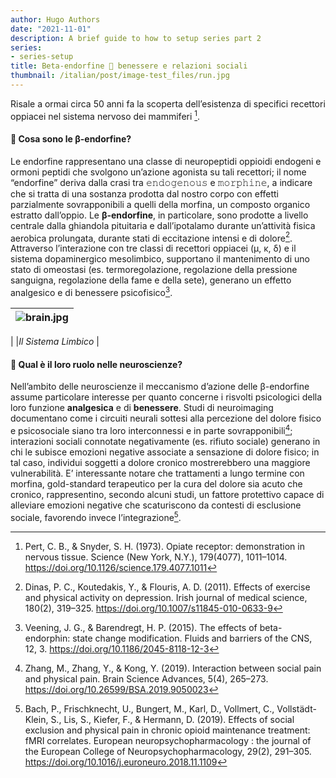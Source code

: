 ```yaml
---
author: Hugo Authors
date: "2021-11-01"
description: A brief guide to how to setup series part 2
series:
- series-setup
title: Beta-endorfine  benessere e relazioni sociali
thumbnail: /italian/post/image-test_files/run.jpg
---
```


Risale a ormai circa 50 anni fa la scoperta dell’esistenza di specifici recettori oppiacei nel sistema nervoso dei mammiferi [^1].

<h4><strong>🧬 Cosa sono le β-endorfine?</strong></h4>

Le endorfine rappresentano una classe di neuropeptidi oppioidi endogeni e ormoni peptidi che svolgono un’azione agonista su tali recettori; il nome “endorfine” deriva dalla crasi tra 𝚎𝚗𝚍𝚘𝚐𝚎𝚗𝚘𝚞𝚜 e 𝚖𝚘𝚛𝚙𝚑𝚒𝚗𝚎, a indicare che si tratta di una sostanza prodotta dal nostro corpo con effetti parzialmente sovrapponibili a quelli della morfina, un composto organico estratto dall’oppio.
Le __β-endorfine__, in particolare, sono prodotte a livello centrale dalla ghiandola pituitaria e dall’ipotalamo durante un’attività fisica aerobica prolungata, durante stati di eccitazione intensi e di dolore[^2]. Attraverso l’interazione con tre classi di recettori oppiacei (μ, κ, δ) e il sistema dopaminergico mesolimbico, supportano il mantenimento di uno stato di omeostasi (es. termoregolazione, regolazione della pressione sanguigna, regolazione della fame e della sete), generano un effetto analgesico e di benessere psicofisico[^3].


| ![brain.jpg](/italian/post/image-test_files/brain.jpg) | 
|:--:| 
| 
|*Il Sistema Limbico* |


<h4><strong>🧠 Qual è il loro ruolo nelle neuroscienze?</strong></h4>

Nell’ambito delle neuroscienze il meccanismo d’azione delle β-endorfine assume particolare interesse per quanto concerne i risvolti psicologici della loro funzione __analgesica__ e di __benessere__. Studi di neuroimaging documentano come i circuiti neurali sottesi alla percezione del dolore fisico e psicosociale siano tra loro interconnessi e in parte sovrapponibili[^4]; interazioni sociali connotate negativamente (es. rifiuto sociale) generano in chi le subisce emozioni negative associate a sensazione di dolore fisico; in tal caso, individui soggetti a dolore cronico mostrerebbero una maggiore vulnerabilità. E’ interessante notare che trattamenti a lungo termine con morfina, gold-standard terapeutico per la cura del dolore sia acuto che cronico, rappresentino, secondo alcuni studi, un fattore protettivo capace di alleviare emozioni negative che scaturiscono da contesti di esclusione sociale, favorendo invece l’integrazione[^5].

[^1]: Pert, C. B., & Snyder, S. H. (1973). Opiate receptor: demonstration in nervous tissue. Science (New York, N.Y.), 179(4077), 1011–1014. https://doi.org/10.1126/science.179.4077.1011
[^2]:Dinas, P. C., Koutedakis, Y., & Flouris, A. D. (2011). Effects of exercise and physical activity on depression. Irish journal of medical science, 180(2), 319–325. https://doi.org/10.1007/s11845-010-0633-9
[^3]:Veening, J. G., & Barendregt, H. P. (2015). The effects of beta-endorphin: state change modification. Fluids and barriers of the CNS, 12, 3. https://doi.org/10.1186/2045-8118-12-3
[^4]:  Zhang, M., Zhang, Y., & Kong, Y. (2019). Interaction between social pain and physical pain. Brain Science Advances, 5(4), 265–273. https://doi.org/10.26599/BSA.2019.9050023
[^5]:Bach, P., Frischknecht, U., Bungert, M., Karl, D., Vollmert, C., Vollstädt-Klein, S., Lis, S., Kiefer, F., & Hermann, D. (2019). Effects of social exclusion and physical pain in chronic opioid maintenance treatment: fMRI correlates. European neuropsychopharmacology : the journal of the European College of Neuropsychopharmacology, 29(2), 291–305. https://doi.org/10.1016/j.euroneuro.2018.11.1109